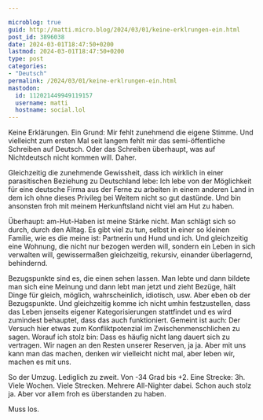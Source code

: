 ```yaml
---

microblog: true
guid: http://matti.micro.blog/2024/03/01/keine-erklrungen-ein.html
post_id: 3896038
date: 2024-03-01T18:47:50+0200
lastmod: 2024-03-01T18:47:50+0200
type: post
categories:
- "Deutsch"
permalink: /2024/03/01/keine-erklrungen-ein.html
mastodon:
  id: 112021449949119157
  username: matti
  hostname: social.lol
---
```

Keine Erklärungen. Ein Grund: Mir fehlt zunehmend die eigene Stimme. Und vielleicht zum ersten Mal seit langem fehlt mir das semi-öffentliche Schreiben auf Deutsch. Oder das Schreiben überhaupt, was auf Nichtdeutsch nicht kommen will. Daher.

Gleichzeitig die zunehmende Gewissheit, dass ich wirklich in einer parasitischen Beziehung zu Deutschland lebe: Ich lebe von der Möglichkeit für eine deutsche Firma aus der Ferne zu arbeiten in einem anderen Land in dem ich ohne dieses Privileg bei Weitem nicht so gut dastünde. Und bin ansonsten froh mit meinem Herkunftsland nicht viel am Hut zu haben.

Überhaupt: am-Hut-Haben ist meine Stärke nicht. Man schlägt sich so durch, durch den Alltag. Es gibt viel zu tun, selbst in einer so kleinen Familie, wie es die meine ist: Partnerin und Hund und ich. Und gleichzeitig eine Wohnung, die nicht nur bezogen werden will, sondern ein Leben in sich verwalten will, gewissermaßen gleichzeitig, rekursiv, einander überlagernd, behindernd.

Bezugspunkte sind es, die einen sehen lassen. Man lebte und dann bildete man sich eine Meinung und dann lebt man jetzt und zieht Bezüge, hält Dinge für gleich, möglich, wahrscheinlich, idiotisch, usw. Aber eben ob der Bezugspunkte. Und gleichzeitig komme ich nicht umhin festzustellen, dass das Leben jenseits eigener Kategorisierungen stattfindet und es wird zumindest behauptet, dass das auch funktioniert. Gemeint ist auch: Der Versuch hier etwas zum Konfliktpotenzial im Zwischenmenschlichen zu sagen. Worauf ich stolz bin: Dass es häufig nicht lang dauert sich zu vertragen. Wir nagen an den Resten unserer Reserven, ja ja. Aber mit uns kann man das machen, denken wir vielleicht nicht mal, aber leben wir, machen es mit uns.

So der Umzug. Lediglich zu zweit. Von -34 Grad bis +2. Eine Strecke: 3h. Viele Wochen. Viele Strecken. Mehrere All-Nighter dabei. Schon auch stolz ja. Aber vor allem froh es überstanden zu haben.

Muss los.
